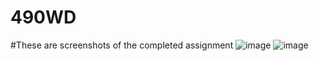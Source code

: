 # 490WD
#These are screenshots of the completed assignment
![image](https://github.com/JimHuynh25/490WD/assets/112700814/c55f040c-2cfb-494b-a646-865857ed70dc)
![image](https://github.com/JimHuynh25/490WD/assets/112700814/c06c1637-9910-42ce-b96b-e3fcec648b4b)
